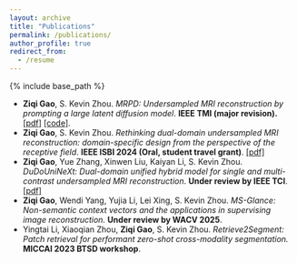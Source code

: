 ```yaml
---
layout: archive
title: "Publications"
permalink: /publications/
author_profile: true
redirect_from:
  - /resume
---
```


{% include base_path %}

* **Ziqi Gao**, S. Kevin Zhou. *MRPD: Undersampled MRI reconstruction by prompting a large latent diffusion model*. **IEEE TMI (major revision).** [[pdf]](https://arxiv.org/abs/2402.10609) [[code]](https://github.com/Z7Gao/MRPD).
* **Ziqi Gao**, S. Kevin Zhou. *Rethinking dual-domain undersampled MRI reconstruction: domain-specific design from the perspective of the receptive field*. **IEEE ISBI 2024 (Oral, student travel grant)**. [[pdf]](https://arxiv.org/abs/2303.10611)
* **Ziqi Gao**, Yue Zhang, Xinwen Liu, Kaiyan Li, S. Kevin Zhou. *DuDoUniNeXt: Dual-domain unified hybrid model for single and multi-contrast undersampled MRI reconstruction*. **Under review by IEEE TCI**. [[pdf]](https://arxiv.org/abs/2403.05256)
* **Ziqi Gao**, Wendi Yang, Yujia Li, Lei Xing, S. Kevin Zhou. *MS-Glance: Non-semantic context vectors and the applications in supervising image reconstruction.* **Under review by WACV 2025**.
* Yingtai Li, Xiaoqian Zhou, **Ziqi Gao**, S. Kevin Zhou. *Retrieve2Segment: Patch retrieval for performant zero-shot cross-modality segmentation.* **MICCAI 2023 BTSD workshop**.


<!-- 
{% for post in site.publications reversed %}
  {% include archive-single.html %}
{% endfor %} -->
